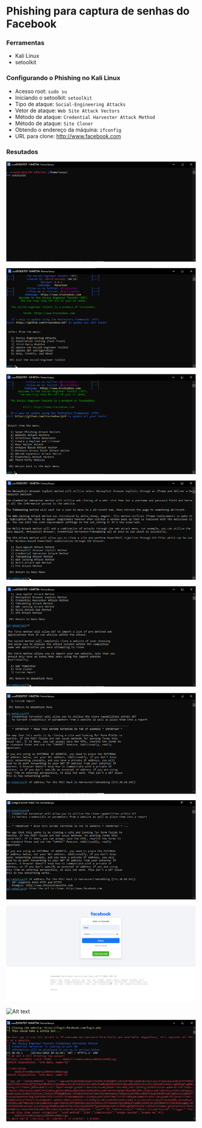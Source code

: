 # Phishing para captura de senhas do Facebook

### Ferramentas

- Kali Linux
- setoolkit

### Configurando o Phishing no Kali Linux

- Acesso root: ``` sudo su ```
- Iniciando o setoolkit: ``` setoolkit ```
- Tipo de ataque: ``` Social-Engineering Attacks ```
- Vetor de ataque: ``` Web Site Attack Vectors ```
- Método de ataque: ```Credential Harvester Attack Method ```
- Método de ataque: ``` Site Cloner ```
- Obtendo o endereço da máquina: ``` ifconfig ```
- URL para clone: http://www.facebook.com

### Resutados


![Alt text](./1.png "Optional title")

![Alt text](./2.png "Optional title")

![Alt text](./3.png "Optional title")

![Alt text](./4.png "Optional title")

![Alt text](./5.png "Optional title")

![Alt text](./6.png "Optional title")

![Alt text](./7.png "Optional title")

![Alt text](./8.png "Optional title")

![Alt text](./passwd.png "Optional title")

![Alt text](./9.png "Optional title")


